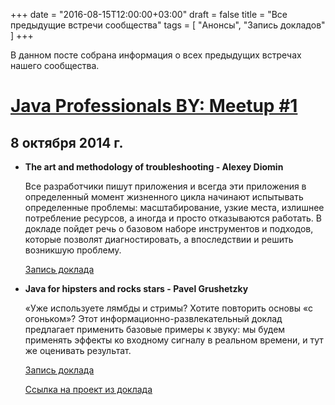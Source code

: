+++
date = "2016-08-15T12:00:00+03:00"
draft = false
title = "Все предыдущие встречи сообщества"
tags = [
	"Анонсы",
	"Запись докладов"
]
+++

В данном посте собрана информация о всех предыдущих встречах нашего сообщества.

<!--more-->

[Java Professionals BY: Meetup #1](https://www.facebook.com/events/1509539712618583)
======

8 октября 2014 г.
------

* __The art and methodology of troubleshooting - Alexey Diomin__

	Все разработчики пишут приложения и всегда эти приложения в определенный момент жизненного цикла начинают испытывать определенные проблемы: масштабирование, узкие места, излишнее потребление ресурсов, а иногда и просто отказываются работать. В докладе пойдет речь о базовом наборе инструментов и подходов, которые позволят диагностировать, а впоследствии и решить возникшую проблему.

	[Запись доклада](https://www.youtube.com/watch?v=5kYr1L7tXSc)

* __Java for hipsters and rocks stars - Pavel Grushetzky__

	«Уже используете лямбды и стримы? Хотите повторить основы «с огоньком»?
	Этот информационно-развлекательный доклад предлагает применить базовые примеры к звуку: мы будем применять эффекты ко входному сигналу в реальном времени, и тут же оценивать результат.

	[Запись доклада](https://www.youtube.com/watch?v=FZWusj88Rlo)

	[Ссылка на проект из доклада](https://github.com/pagrus7/java-for-rockstars/)